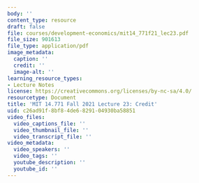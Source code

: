 ```yaml
---
body: ''
content_type: resource
draft: false
file: courses/development-economics/mit14_771f21_lec23.pdf
file_size: 901613
file_type: application/pdf
image_metadata:
  caption: ''
  credit: ''
  image-alt: ''
learning_resource_types:
- Lecture Notes
license: https://creativecommons.org/licenses/by-nc-sa/4.0/
resourcetype: Document
title: 'MIT 14.771 Fall 2021 Lecture 23: Credit'
uid: c26ad91f-8bf8-4de6-8291-04930ba58851
video_files:
  video_captions_file: ''
  video_thumbnail_file: ''
  video_transcript_file: ''
video_metadata:
  video_speakers: ''
  video_tags: ''
  youtube_description: ''
  youtube_id: ''
---
```

